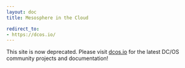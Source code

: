 ```yaml
---
layout: doc
title: Mesosphere in the Cloud

redirect_to:
- https://dcos.io/
---
```


This site is now deprecated. Please visit [dcos.io](https://dcos.io/) for the latest DC/OS community projects and documentation!
